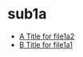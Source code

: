 <!-- this entire file is auto-generated -->

# sub1a

- [A Title for file1a2](file1a2.md)
- [B Title for file1a1](file1a1.md)
